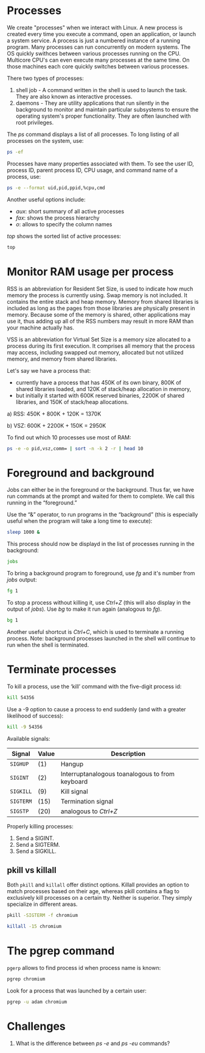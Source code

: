 <h1>Processes</h1>
We create "processes" when we interact with Linux. A new process is created every time you execute a command, open an application, or launch a system service. A process is just a numbered instance of a running program. Many processes can run concurrently on modern systems. The OS quickly swithces between various processes running on the CPU. Multicore CPU's can even execute many processes at the same time. On those machines each core quickly switches between various processes. 

There two types of processes:

1. shell job - A command written in the shell is used to launch the task. They are also known as interactive processes.
2. daemons - They are utility applications that run silently in the background to monitor and maintain particular subsystems to ensure the operating system's proper functionality. They are often launched with root privileges.

The <i>ps</i> command displays a list of all processes. To long listing of all processes on the system, use:

```bash
ps -ef 
```

Processes have many properties associated with them. To see the user ID, process ID, parent process ID, CPU usage, and command name of a process, use:

```bash
ps -e --format uid,pid,ppid,%cpu,cmd 
```

Another useful options include:

* <i>aux</i>: short summary of all active processes
* <i>fax</i>: shows the process hierarchy
* <i>o</i>: allows to specify the column names

<i>top</i> shows the sorted list of active processes:

```bash
top
```

<h1>Monitor RAM usage per process</h1>
RSS is an abbreviation for Resident Set Size, is used to indicate how much memory the process is currently using. Swap memory is not included. It contains the entire stack and heap memory. Memory from shared libraries is included as long as the pages from those libraries are physically present in memory. Because some of the memory is shared, other applications may use it, thus adding up all of the RSS numbers may result in more RAM than your machine actually has.

VSS is an abbreviation for Virtual Set Size is a memory size allocated to a process during its first execution. It comprises all memory that the process may access, including swapped out memory, allocated but not utilized memory, and memory from shared libraries. 

Let's say we have a process that:
* currently have a process that has 450K of its own binary, 800K of shared libraries loaded, and 120K of stack/heap allocation in memory,
* but initially it started with 600K reserved binaries, 2200K of shared libraries, and 150K of stack/heap allocations. 

a) RSS: 450K + 800K + 120K = 1370K

b) VSZ: 600K + 2200K + 150K = 2950K

To find out which 10 processes use most of RAM:

```bash
ps -e -o pid,vsz,comm= | sort -n -k 2 -r | head 10
```

<h1>Foreground and background</h1>
Jobs can either be in the foreground or the background. Thus far, we have run commands at the prompt and waited for them to complete. We call this running in the “foreground.”

Use the “&” operator, to run programs in the “background” (this is especially useful when the program will take a long time to execute):

```bash
sleep 1000 &
```

This process should now be displayd in the list of processes running in the background:

```bash
jobs
```

To bring a background program to foreground, use <i>fg</i> and it's number from <i>jobs</i> output:

```bash
fg 1
```

To stop a process without killing it, use <i>Ctrl+Z</i> (this will also display in the output of <i>jobs</i>).
Use <i>bg</i> to make it run again (analogous to <i>fg</i>).

```bash
bg 1
```

Another useful shortcut is <i>Ctrl+C</i>, which is used to terminate a running process.
Note: background processes launched in the shell will continue to run when the shell is terminated.
  
<h1>Terminate processes</h1>
To kill a process, use the ‘kill’ command with the five-digit process id:

```bash
kill 54356
```

Use a -9 option to cause a process to end suddenly (and with a greater likelihood of success):

```bash
kill -9 54356
```

Available signals:

| Signal | Value |  Description |
| --- | --- | --- |
| <code>SIGHUP</code> | (1) | Hangup |
| <code>SIGINT</code> | (2) | Interruptanalogous toanalogous to from keyboard |
| <code>SIGKILL</code> | (9) | Kill signal |
| <code>SIGTERM</code> |  (15) | Termination signal |
| <code>SIGSTP</code> |  (20) | analogous to <i>Ctrl+Z</i> |
  
Properly killing processes:
1. Send a SIGINT.
2. Send a SIGTERM.
3. Send a SIGKILL.


<h2>pkill vs killall</h2>

Both <code>pkill</code> and <code>killall</code> offer distinct options. Killall provides an option to match processes based on their age, whereas pkill contains a flag to exclusively kill processes on a certain tty. Neither is superior. They simply specialize in different areas.

```bash
pkill -SIGTERM -f chromium
```

```bash
killall -15 chromium
```

<h1>The pgrep command</h1>

<code>pgerp</code> allows to find process id when process name is known:

```bash
pgrep chromium
```

Look for a process that was launched by a certain user:

```bash
pgrep -u adam chromium
```

<h1>Challenges</h1>

1. What is the difference between <i>ps -e</i> and <i>ps -eu</i> commands?
